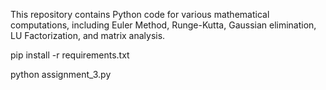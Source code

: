 This repository contains Python code for various mathematical computations, including Euler Method, Runge-Kutta, Gaussian elimination, LU Factorization, and matrix analysis.

pip install -r requirements.txt

python assignment_3.py
